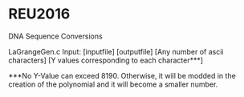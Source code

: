 # REU2016
DNA Sequence Conversions

LaGrangeGen.c
Input: [inputfile] [outputfile] [Any number of ascii characters] [Y values corresponding to each character***]

***No Y-Value can exceed 8190. Otherwise, it will be modded in the creation of the polynomial and it will become a smaller number. 
